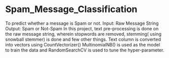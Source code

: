 # Spam_Message_Classification
To predict whether a message is Spam or not.
Input: Raw Message String
Output: Spam or Not-Spam
In this project, text pre-processing is done on the raw message string, wherein stopwords are removed, stemming( using snowball stemmer) is done and few other things.
Text column is converted into vectors using CountVectorizer()
MultinomialNB() is used as the model to train the data and RandomSearchCV is used to tune the hyper-parameter.

